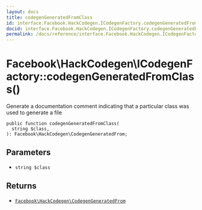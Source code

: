 ```yaml
---
layout: docs
title: codegenGeneratedFromClass
id: interface.Facebook.HackCodegen.ICodegenFactory.codegenGeneratedFromClass
docid: interface.Facebook.HackCodegen.ICodegenFactory.codegenGeneratedFromClass
permalink: /docs/reference/interface.Facebook.HackCodegen.ICodegenFactory.codegenGeneratedFromClass.md
---
```

# Facebook\\HackCodegen\\ICodegenFactory::codegenGeneratedFromClass()




Generate a documentation comment indicating that a particular class was
used to generate a file




``` Hack
public function codegenGeneratedFromClass(
  string $class,
): Facebook\HackCodegen\CodegenGeneratedFrom;
```




## Parameters




* ` string $class `




## Returns




- [` Facebook\HackCodegen\CodegenGeneratedFrom `](<class.Facebook.HackCodegen.CodegenGeneratedFrom.md>)